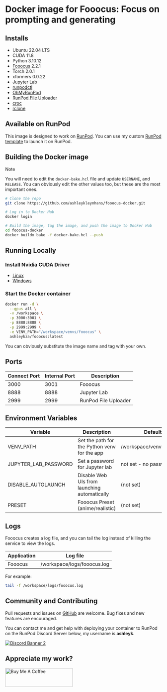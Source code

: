 # Docker image for Fooocus: Focus on prompting and generating

## Installs

* Ubuntu 22.04 LTS
* CUDA 11.8
* Python 3.10.12
* [Fooocus](
  https://github.com/lllyasviel/Fooocus) 2.2.1
* Torch 2.0.1
* xformers 0.0.22
* Jupyter Lab
* [runpodctl](https://github.com/runpod/runpodctl)
* [OhMyRunPod](https://github.com/kodxana/OhMyRunPod)
* [RunPod File Uploader](https://github.com/kodxana/RunPod-FilleUploader)
* [croc](https://github.com/schollz/croc)
* [rclone](https://rclone.org/)

## Available on RunPod

This image is designed to work on [RunPod](https://runpod.io?ref=2xxro4sy).
You can use my custom [RunPod template](
https://runpod.io/gsc?template=ileyo7dtpj&ref=2xxro4sy)
to launch it on RunPod.

## Building the Docker image

> [!NOTE]
> You will need to edit the `docker-bake.hcl` file and update `USERNAME`,
> and `RELEASE`.  You can obviously edit the other values too, but these
> are the most important ones.

```bash
# Clone the repo
git clone https://github.com/ashleykleynhans/fooocus-docker.git

# Log in to Docker Hub
docker login

# Build the image, tag the image, and push the image to Docker Hub
cd fooocus-docker
docker buildx bake -f docker-bake.hcl --push
```

## Running Locally

### Install Nvidia CUDA Driver

- [Linux](https://docs.nvidia.com/cuda/cuda-installation-guide-linux/index.html)
- [Windows](https://docs.nvidia.com/cuda/cuda-installation-guide-microsoft-windows/index.html)

### Start the Docker container

```bash
docker run -d \
  --gpus all \
  -v /workspace \
  -p 3000:3001 \
  -p 8888:8888 \
  -p 2999:2999 \
  -e VENV_PATH="/workspace/venvs/fooocus" \
  ashleykza/fooocus:latest
```

You can obviously substitute the image name and tag with your own.

## Ports

| Connect Port | Internal Port | Description          |
|--------------|---------------|----------------------|
| 3000         | 3001          | Fooocus              |
| 8888         | 8888          | Jupyter Lab          |
| 2999         | 2999          | RunPod File Uploader |

## Environment Variables

| Variable             | Description                                  | Default                   |
|----------------------|----------------------------------------------|---------------------------|
| VENV_PATH            | Set the path for the Python venv for the app | /workspace/venvs/fooocus  |
| JUPYTER_LAB_PASSWORD | Set a password for Jupyter lab               | not set - no password     |
| DISABLE_AUTOLAUNCH   | Disable Web UIs from launching automatically | (not set)                 |
| PRESET               | Fooocus Preset (anime/realistic)             | (not set)                 |

## Logs

Fooocus creates a log file, and you can tail the log instead of
killing the service to view the logs.

| Application | Log file                      |
|-------------|-------------------------------|
| Fooocus     | /workspace/logs/fooocus.log   |

For example:

```bash
tail -f /workspace/logs/fooocus.log
```

## Community and Contributing

Pull requests and issues on [GitHub](https://github.com/ashleykleynhans/fooocus-docker)
are welcome. Bug fixes and new features are encouraged.

You can contact me and get help with deploying your container
to RunPod on the RunPod Discord Server below,
my username is **ashleyk**.

<a target="_blank" href="https://discord.gg/pJ3P2DbUUq">![Discord Banner 2](https://discordapp.com/api/guilds/912829806415085598/widget.png?style=banner2)</a>

## Appreciate my work?

<a href="https://www.buymeacoffee.com/ashleyk" target="_blank"><img src="https://cdn.buymeacoffee.com/buttons/v2/default-yellow.png" alt="Buy Me A Coffee" style="height: 60px !important;width: 217px !important;" ></a>
